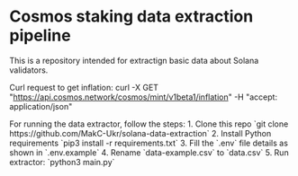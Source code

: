 # Cosmos staking data extraction pipeline

This is a repository intended for extractign basic data about Solana validators. 


Curl request to get inflation: curl -X GET "https://api.cosmos.network/cosmos/mint/v1beta1/inflation" -H  "accept: application/json"

<REDACTED>
For running the data extractor, follow the steps:
1. Clone this repo `git clone https://github.com/MakC-Ukr/solana-data-extraction`
2. Install Python requirements `pip3 install -r requirements.txt`
3. Fill the `.env` file details as shown in `.env.example`
4. Rename `data-example.csv` to `data.csv`
5. Run extractor: `python3 main.py`